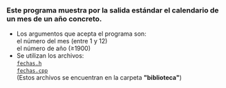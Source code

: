 ### Este programa muestra por la salida estándar el calendario de un mes de un año concreto.  
- Los argumentos que acepta el programa son:  
  el número del mes (entre 1 y 12)  
  el número de año (≥1900)  
- Se utilizan los archivos:  
[`fechas.h`](https://github.com/Albisaso/programas-varios/blob/master/biblioteca/fechas.h)  
[`fechas.cpp`](https://github.com/Albisaso/programas-varios/blob/master/biblioteca/fechas.cpp)  
(Estos archivos se encuentran en la carpeta **"biblioteca"**)
